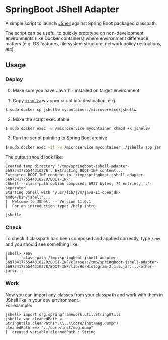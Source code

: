 # SpringBoot JShell Adapter
A simple script to launch [JShell](http://openjdk.java.net/jeps/222) against Spring Boot packaged classpath.  

The script can be useful to quickly prototype on non-development environments (like Docker containers) where environment difference matters (e.g. OS features, file system structure, network policy restrictions, etc).

## Usage
### Deploy

0. Make sure you have Java 11+ installed on target environment

1. Copy [`jshellw`](https://github.com/Toparvion/springboot-jshell-adapter/blob/master/jshellw) wrapper script into destination, e.g.
```bash
$ sudo docker cp jshellw mycontainer:/microservice/jshellw
```

2. Make the script executable
```bash
$ sudo docker exec -w /microservice mycontainer chmod +x jshellw
```

3. Run the script pointing to Spring Boot archive 
```bash
$ sudo docker exec -it -w /microservice mycontainer ./jshellw app.jar
```

The output should look like:
```text
Created temp directory '/tmp/springboot-jshell-adapter-5697341775544310278'. Extracting BOOT-INF content...
Extracted BOOT-INF content to '/tmp/springboot-jshell-adapter-5697341775544310278/BOOT-INF'.
JShell --class-path option composed: 6937 bytes, 74 entries, ':'-separated
Starting JShell with '/usr/lib/jvm/java-11-openjdk-amd64/bin/jshell'...
|  Welcome to JShell -- Version 11.0.1
|  For an introduction type: /help intro

jshell>
```
### Check
To check if classpath has been composed and applied correctly, type `/env` and you should see something like:
```text
jshell> /env
|     --class-path /tmp/springboot-jshell-adapter-5697341775544310278/BOOT-INF/classes:/tmp/springboot-jshell-adapter-5697341775544310278/BOOT-INF/lib/HdrHistogram-2.1.9.jar:...<other-jars>...
```
### Work
Now you can import any classes from your classpath and work with them in JShell like in your dev environment.  
For example:
```
jshell> import org.springframework.util.StringUtils
jshell> var cleanedPath = StringUtils.cleanPath(".\\..\\core/inst/meg.dump")
cleanedPath ==> "../core/inst/meg.dump"
|  created variable cleanedPath : String
```
